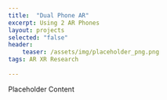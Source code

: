 ```yaml
---
title:  "Dual Phone AR"
excerpt: Using 2 AR Phones
layout: projects   
selected: "false"
header:
    teaser: /assets/img/placeholder_png.png
tags: AR XR Research  
   
---
```


Placeholder Content
